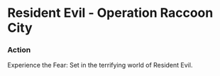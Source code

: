 # Resident Evil - Operation Raccoon City

### Action

Experience the Fear: Set in the terrifying world of Resident Evil.